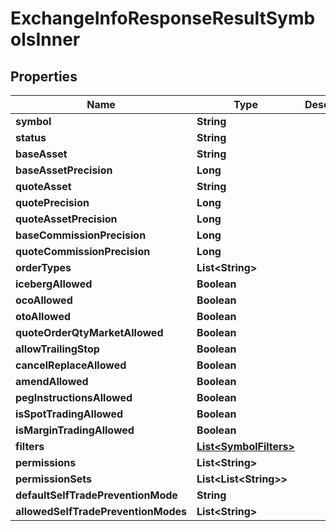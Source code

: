 

# ExchangeInfoResponseResultSymbolsInner


## Properties

| Name | Type | Description | Notes |
|------------ | ------------- | ------------- | -------------|
|**symbol** | **String** |  |  [optional] |
|**status** | **String** |  |  [optional] |
|**baseAsset** | **String** |  |  [optional] |
|**baseAssetPrecision** | **Long** |  |  [optional] |
|**quoteAsset** | **String** |  |  [optional] |
|**quotePrecision** | **Long** |  |  [optional] |
|**quoteAssetPrecision** | **Long** |  |  [optional] |
|**baseCommissionPrecision** | **Long** |  |  [optional] |
|**quoteCommissionPrecision** | **Long** |  |  [optional] |
|**orderTypes** | **List&lt;String&gt;** |  |  [optional] |
|**icebergAllowed** | **Boolean** |  |  [optional] |
|**ocoAllowed** | **Boolean** |  |  [optional] |
|**otoAllowed** | **Boolean** |  |  [optional] |
|**quoteOrderQtyMarketAllowed** | **Boolean** |  |  [optional] |
|**allowTrailingStop** | **Boolean** |  |  [optional] |
|**cancelReplaceAllowed** | **Boolean** |  |  [optional] |
|**amendAllowed** | **Boolean** |  |  [optional] |
|**pegInstructionsAllowed** | **Boolean** |  |  [optional] |
|**isSpotTradingAllowed** | **Boolean** |  |  [optional] |
|**isMarginTradingAllowed** | **Boolean** |  |  [optional] |
|**filters** | [**List&lt;SymbolFilters&gt;**](SymbolFilters.md) |  |  [optional] |
|**permissions** | **List&lt;String&gt;** |  |  [optional] |
|**permissionSets** | **List&lt;List&lt;String&gt;&gt;** |  |  [optional] |
|**defaultSelfTradePreventionMode** | **String** |  |  [optional] |
|**allowedSelfTradePreventionModes** | **List&lt;String&gt;** |  |  [optional] |



